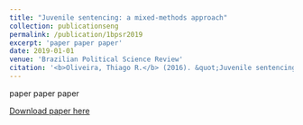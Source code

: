 ```yaml
---
title: "Juvenile sentencing: a mixed-methods approach"
collection: publicationseng
permalink: /publication/1bpsr2019
excerpt: 'paper paper paper'
date: 2019-01-01
venue: 'Brazilian Political Science Review'
citation: '<b>Oliveira, Thiago R.</b> (2016). &quot;Juvenile sentencing: a mixed-methods approach.&quot; <i>Brazilian Political Science Review</i>. 13(1).'
---
```

paper paper paper

[Download paper here](http://oliveirathiago.github.io/files/paper_2019bpsr.pdf)
